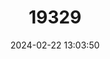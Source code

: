 ---
title: "19329"
category: "Rattus everetti"
draft: false
date: 2024-02-22 13:03:50
languages:
  English: ["Philippine Forest Rat"]
---